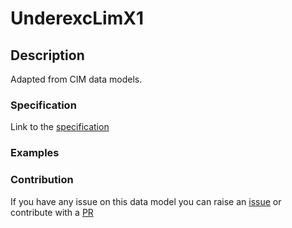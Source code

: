 # UnderexcLimX1

## Description 

Adapted from CIM data models. 
### Specification

Link to the [specification](https://smart-data-models.github.io/dataModel.EnergyCIM/UnderexcLimX1/doc/spec.md)
### Examples
### Contribution

 If you have any issue on this data model you can raise an [issue](https://github.com/smart-data-models/dataModel.EnergyCIM/issues)  or contribute with a [PR](https://github.com/smart-data-models/dataModel.EnergyCIM/pulls)